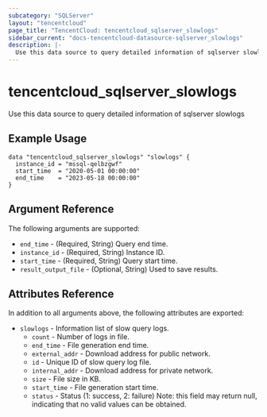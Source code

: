 ```yaml
---
subcategory: "SQLServer"
layout: "tencentcloud"
page_title: "TencentCloud: tencentcloud_sqlserver_slowlogs"
sidebar_current: "docs-tencentcloud-datasource-sqlserver_slowlogs"
description: |-
  Use this data source to query detailed information of sqlserver slowlogs
---
```


# tencentcloud_sqlserver_slowlogs

Use this data source to query detailed information of sqlserver slowlogs

## Example Usage

```hcl
data "tencentcloud_sqlserver_slowlogs" "slowlogs" {
  instance_id = "mssql-qelbzgwf"
  start_time  = "2020-05-01 00:00:00"
  end_time    = "2023-05-18 00:00:00"
}
```

## Argument Reference

The following arguments are supported:

* `end_time` - (Required, String) Query end time.
* `instance_id` - (Required, String) Instance ID.
* `start_time` - (Required, String) Query start time.
* `result_output_file` - (Optional, String) Used to save results.

## Attributes Reference

In addition to all arguments above, the following attributes are exported:

* `slowlogs` - Information list of slow query logs.
  * `count` - Number of logs in file.
  * `end_time` - File generation end time.
  * `external_addr` - Download address for public network.
  * `id` - Unique ID of slow query log file.
  * `internal_addr` - Download address for private network.
  * `size` - File size in KB.
  * `start_time` - File generation start time.
  * `status` - Status (1: success, 2: failure) Note: this field may return null, indicating that no valid values can be obtained.


